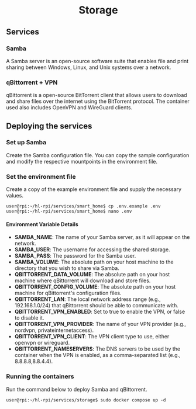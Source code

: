 <div align="center">
  <h1>Storage</h1>
</div>

## Services
### Samba
A Samba server is an open-source software suite that enables file and print sharing between Windows, Linux, and Unix systems over a network.

### qBittorrent + VPN
qBittorrent is a open-source BitTorrent client that allows users to download and share files over the internet using the BitTorrent protocol. The container used also includes OpenVPN and WireGuard clients.

## Deploying the services
### Set up Samba
Create the Samba configuration file. You can copy the sample configuration and modify the respective mountpoints in the environment file.

### Set the environment file
Create a copy of the example environment file and supply the necessary values.
```console
user@rpi:~/hl-rpi/services/smart_home$ cp .env.example .env
user@rpi:~/hl-rpi/services/smart_home$ nano .env
```

#### Environment Variable Details
- **SAMBA_NAME**: The name of your Samba server, as it will appear on the network.
- **SAMBA_USER**: The username for accessing the shared storage.
- **SAMBA_PASS**: The password for the Samba user.
- **SAMBA_VOLUME**: The absolute path on your host machine to the directory that you wish to share via Samba.
- **QBITTORRENT_DATA_VOLUME**: The absolute path on your host machine where qBittorrent will download and store files.
- **QBITTORRENT_CONFIG_VOLUME**: The absolute path on your host machine for qBittorrent's configuration files.
- **QBITTORRENT_LAN**: The local network address range (e.g., 192.168.1.0/24) that qBittorrent should be able to communicate with.
- **QBITTORRENT_VPN_ENABLED**: Set to true to enable the VPN, or false to disable it.
- **QBITTORRENT_VPN_PROVIDER**: The name of your VPN provider (e.g., nordvpn, privateinternetaccess).
- **QBITTORRENT_VPN_CLIENT**: The VPN client type to use, either openvpn or wireguard.
- **QBITTORRENT_NAMESERVERS**: The DNS servers to be used by the container when the VPN is enabled, as a comma-separated list (e.g., 8.8.8.8,8.8.4.4).

### Running the containers
Run the command below to deploy Samba and qBittorrent.

```console
user@rpi:~/hl-rpi/services/storage$ sudo docker compose up -d
```

